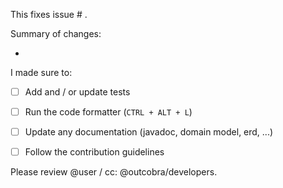 This fixes issue # .



Summary of changes:

- ​



I made sure to:

- [ ] Add and / or update tests
- [ ] Run the code formatter (`CTRL + ALT + L`)
- [ ] Update any documentation (javadoc, domain model, erd, ...)
- [ ] Follow the contribution guidelines



Please review @user / cc: @outcobra/developers.
